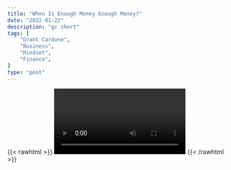 ```yaml
---
title: "When Is Enough Money Enough Money?"
date: "2022-01-22"
description: "gc short"
tags: [
    "Grant Cardone",
    "Business",
    "Mindset",
    "Finance",
]
type: "post"
---
```

{{< rawhtml >}}
    <video width="auto" height="auto" controls>
        <source src="https://clips.dev00ps.com/Grant%20Cardone/wealth_building.mp4" type="video/mp4"> 
    </video>
{{< /rawhtml >}}